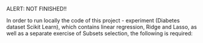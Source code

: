 ALERT: NOT FINISHED!!

In order to run locally the code of this project - experiment (Diabetes dataset Scikit Learn), which contains linear regression, 
Ridge and Lasso, as well as a separate exercise of Subsets selection, the following is required:
